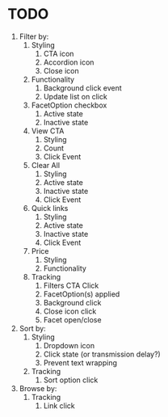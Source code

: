# TODO
1. Filter by:
   1. Styling
      1. CTA icon
      2. Accordion icon
      3. Close icon
   2. Functionality
      1. Background click event
      2. Update list on click
   3. FacetOption checkbox
      1. Active state
      2. Inactive state
   4. View CTA
      1. Styling
      2. Count
      3. Click Event
   5. Clear All
      1. Styling
      2. Active state
      3. Inactive state
      4. Click Event
   6. Quick links
      1. Styling
      2. Active state
      3. Inactive state
      4. Click Event
   7. Price
      1. Styling
      2. Functionality
   8. Tracking
      1. Filters CTA Click
      2. FacetOption(s) applied
      3. Background click
      4. Close icon click
      5. Facet open/close
2. Sort by:
   1. Styling
      1. Dropdown icon
      2. Click state (or transmission delay?)
      3. Prevent text wrapping
   2. Tracking
      1. Sort option click
3. Browse by:
   1. Tracking
      1. Link click